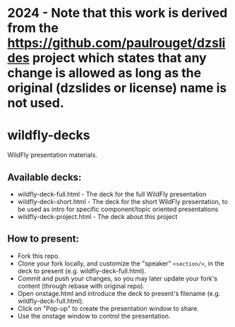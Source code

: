 # 2024 - Note that this work is derived from the https://github.com/paulrouget/dzslides project which states that any change is allowed as long as the original (dzslides or license) name is not used.

# wildfly-decks
WildFly presentation materials.

## Available decks:
* wildfly-deck-full.html    - The deck for the full WildFly presentation
* wildfly-deck-short.html   - The deck for the short WildFly presentation, to be used as intro for specific component/topic oriented presentations
* wildfly-deck-project.html - The deck about this project

## How to present:
* Fork this repo.
* Clone your fork locally, and customize the "speaker" `<section/>`, in the deck to present (e.g. wildfly-deck-full.html).
* Commit and push your changes, so you may later update your fork's content (through rebase with original repo).
* Open onstage.html and introduce the deck to present's filename (e.g. wildfly-deck-full.html).
* Click on "Pop-up" to create the presentation window to share.
* Use the onstage window to control the presentation.
